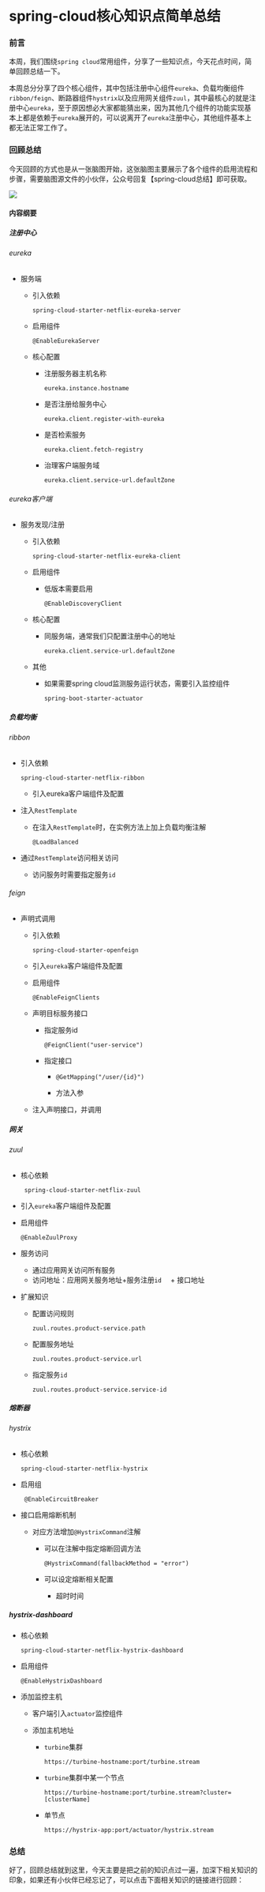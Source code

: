 # spring-cloud核心知识点简单总结

### 前言

本周，我们围绕`spring cloud`常用组件，分享了一些知识点，今天花点时间，简单回顾总结一下。

本周总分分享了四个核心组件，其中包括注册中心组件`eureka`、负载均衡组件`ribbon/feign`、断路器组件`hystrix`以及应用网关组件`zuul`，其中最核心的就是注册中心`eureka`，至于原因想必大家都能猜出来，因为其他几个组件的功能实现基本上都是依赖于`eureka`展开的，可以说离开了`eureka`注册中心，其他组件基本上都无法正常工作了。

### 回顾总结

今天回顾的方式也是从一张脑图开始，这张脑图主要展示了各个组件的启用流程和步骤，需要脑图源文件的小伙伴，公众号回复【spring-cloud总结】即可获取。

![](https://gitee.com/sysker/picBed/raw/master/images/20210808163210.png)

#### 内容纲要

##### 注册中心

###### eureka

- 服务端

  - 引入依赖

    ```
    spring-cloud-starter-netflix-eureka-server
    ```

    

  - 启用组件

    ```
    @EnableEurekaServer
    ```

    

  - 核心配置

    - 注册服务器主机名称

      ```
      eureka.instance.hostname
      ```

      

    - 是否注册给服务中心

      ```
      eureka.client.register-with-eureka
      ```

      

    - 是否检索服务

      ```
      eureka.client.fetch-registry
      ```

      

    - 治理客户端服务域

      ```
      eureka.client.service-url.defaultZone
      ```

      

###### eureka客户端

- 服务发现/注册

  - 引入依赖

    ```
    spring-cloud-starter-netflix-eureka-client
    ```

    

  - 启用组件

    - 低版本需要启用

      ```
      @EnableDiscoveryClient
      ```

      

  - 核心配置

    - 同服务端，通常我们只配置注册中心的地址

      ```
      eureka.client.service-url.defaultZone
      ```

      

  - 其他

    - 如果需要spring cloud监测服务运行状态，需要引入监控组件

      ```
      spring-boot-starter-actuator
      ```

      

##### 负载均衡

###### ribbon

- 引入依赖

  ```
  spring-cloud-starter-netflix-ribbon
  ```

  

  - 引入eureka客户端组件及配置

- 注入`RestTemplate`

  - 在注入`RestTemplate`时，在实例方法上加上负载均衡注解

    ```
    @LoadBalanced
    ```

    

- 通过`RestTemplate`访问相关访问

  - 访问服务时需要指定服务`id`

###### feign

- 声明式调用

  - 引入依赖

    ```
    spring-cloud-starter-openfeign
    ```

    

  - 引入`eureka`客户端组件及配置

  - 启用组件

    ```
    @EnableFeignClients
    ```

    

  - 声明目标服务接口

    - 指定服务id

      ```
      @FeignClient("user-service")
      ```

      

    - 指定接口

      - ```
        @GetMapping("/user/{id}")
        ```

      - 方法入参

  - 注入声明接口，并调用

##### 网关

###### zuul

- 核心依赖

  ```
   spring-cloud-starter-netflix-zuul
  ```

  

- 引入`eureka`客户端组件及配置

- 启用组件

  ```
  @EnableZuulProxy
  ```

  

- 服务访问

  - 通过应用网关访问所有服务
  - 访问地址：应用网关服务地址+服务注册`id  ` + 接口地址

- 扩展知识

  - 配置访问规则

    ```
    zuul.routes.product-service.path
    ```

    

  - 配置服务地址

    ```
    zuul.routes.product-service.url
    ```

    

  - 指定服务`id`

    ```
    zuul.routes.product-service.service-id
    ```

    

##### 熔断器

###### hystrix

- 核心依赖

  ```
  spring-cloud-starter-netflix-hystrix
  ```

  

- 启用组

  ```
   @EnableCircuitBreaker
  ```

  

- 接口启用熔断机制

  - 对应方法增加`@HystrixCommand`注解

    - 可以在注解中指定熔断回调方法

      ```
      @HystrixCommand(fallbackMethod = "error")
      ```

      

    - 可以设定熔断相关配置

      - 超时时间

##### hystrix-dashboard

- 核心依赖

  ```
  spring-cloud-starter-netflix-hystrix-dashboard
  ```

  

- 启用组件

  ```
  @EnableHystrixDashboard
  ```

  

- 添加监控主机

  - 客户端引入`actuator`监控组件

  - 添加主机地址

    - `turbine`集群

      ```
      https://turbine-hostname:port/turbine.stream
      ```

      

    - `turbine`集群中某一个节点

      ```
      https://turbine-hostname:port/turbine.stream?cluster=[clusterName]
      ```

      

    - 单节点

      ```
      https://hystrix-app:port/actuator/hystrix.stream
      ```



### 总结

好了，回顾总结就到这里，今天主要是把之前的知识点过一遍，加深下相关知识的印象，如果还有小伙伴已经忘记了，可以点击下面相关知识的链接进行回顾：